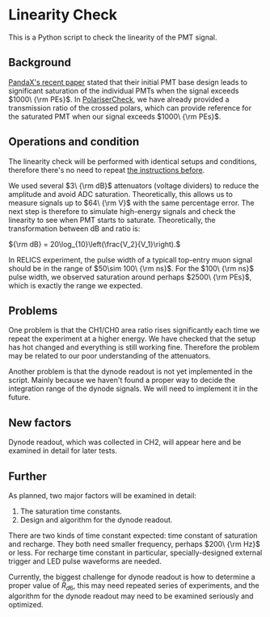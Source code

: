 # Linearity Check

This is a Python script to check the linearity of the PMT signal. 

## Background

[PandaX's recent paper](https://arxiv.org/abs/2401.00373) stated that their initial PMT base design leads to significant saturation of the individual PMTs when the signal exceeds $1000\ {\rm PEs}$. In [PolariserCheck](https://github.com/Westlake-University-Lsc-lab/RELICS_PMT_Data_Analysis/tree/main/PolariserCheck), we have already provided a transmission ratio of the crossed polars, which can provide reference for the saturated PMT when our signal exceeds $1000\ {\rm PEs}$. 

## Operations and condition

The linearity check will be performed with identical setups and conditions, therefore there's no need to repeat [the instructions before](https://github.com/Westlake-University-Lsc-lab/RELICS_PMT_Data_Analysis/blob/main/PolariserCheck/README.md). 

We used several $3\ {\rm dB}$ attenuators (voltage dividers) to reduce the amplitude and avoid ADC saturation. Theoretically, this allows us to measure signals up to $64\ {\rm V}$ with the same percentage error. The next step is therefore to simulate high-energy signals and check the linearity to see when PMT starts to saturate. Theoretically, the transformation between dB and ratio is:

${\rm dB} = 20\log_{10}\left(\frac{V_2}{V_1}\right).$

In RELICS experiment, the pulse width of a typicall top-entry muon signal should be in the range of $50\sim 100\ {\rm ns}$. For the $100\ {\rm ns}$ pulse width, we observed saturation around perhaps $2500\ {\rm PEs}$, which is exactly the range we expected. 

## Problems

One problem is that the CH1/CH0 area ratio rises significantly each time we repeat the experiment at a higher energy. We have checked that the setup has hot changed and everything is still working fine. Therefore the problem may be related to our poor understanding of the attenuators. 

Another problem is that the dynode readout is not yet implemented in the script. Mainly because we haven't found a proper way to decide the integration range of the dynode signals. We will need to implement it in the future.

## New factors

Dynode readout, which was collected in CH2, will appear here and be examined in detail for later tests. 

## Further

As planned, two major factors will be examined in detail:

1. The saturation time constants. 
2. Design and algorithm for the dynode readout.

There are two kinds of time constant expected: time constant of saturation and recharge. They both need smaller frequency, perhaps $200\ {\rm Hz}$ or less. For recharge time constant in particular, specially-designed external trigger and LED pulse waveforms are needed. 

Currently, the biggest challenge for dynode readout is how to determine a proper value of $R_{d6}$, this may need repeated series of experiments, and the algorithm for the dynode readout may need to be examined seriously and optimized.